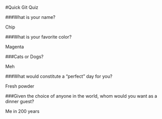 #Quick Git Quiz

###What is your name?

Chip

###What is your favorite color?

Magenta

###Cats or Dogs?

Meh

###What would constitute a “perfect” day for you?

Fresh powder

###Given the choice of anyone in the world, whom would you want as a dinner guest?

Me in 200 years
